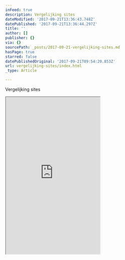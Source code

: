 ```yaml
---
inFeed: true
description: Vergelijking sites
dateModified: '2017-09-21T13:36:43.748Z'
datePublished: '2017-09-21T13:36:44.297Z'
title: ''
author: []
publisher: {}
via: {}
sourcePath: _posts/2017-09-21-vergelijking-sites.md
hasPage: true
starred: false
datePublishedOriginal: '2017-09-21T09:54:20.853Z'
url: vergelijking-sites/index.html
_type: Article

---
```

Vergelijking sites

<iframe src="https://the-grid.github.io/ed-userhtml/?g=eJytUk2P0zAQvedXGN_bpIVdliWOxG5ZiRMc9rLHqT1N3Dp2sCfZRoj_zrR1Edw4YFmy572ZNx-a-s3m6-Pzy7fPoqPeNUWdn20wc1OwiWDYLPObaHbYFMZO4kch-PRwXLxaQ929WN1U1XD8eIY7tG1H92J9c4IYKH6ySI6uk452IEHzgEoSHqncwwQXVIoUtZJlaXBCFwaMaQm7nXUWCIcY2gh9D0scyxTGqJEZTOWe7_cR47xw7JZouU-y4YRnyaZ21h9ERKfkuYTUIXKiP_LrlKToIu7-KTM41rB-dWloeQpu_lNTv6Vb9BjB_d2IKOrT6LWDlJQ0YNOsg_90iUH0j8ET8C9KYYBg0aOx8GWj5PrutrqtMprGrTVKZmsAfYCWa7aeMHokmrbIij7zzvaWlFxdo7lq9uP0cwYmi69K-hB7AJexEA1GJSO2o4M4RKsxM6DJBi7UBeafnt6vq6vwFpLVmXj77sPd5uEaYiaMZNNJkedzdR-Jgn_mQSv5gAe7P3DJPCoe0GlhLwvMi3ve518Yif-c" height="500" style=""></iframe>